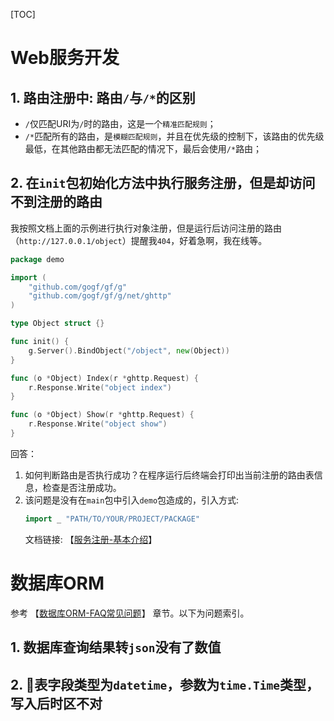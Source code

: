 [TOC]

# Web服务开发

## 1. 路由注册中: 路由`/`与`/*`的区别

- `/`仅匹配URI为`/`时的路由，这是一个`精准匹配规则`；
- `/*`匹配所有的路由，是`模糊匹配规则`，并且在优先级的控制下，该路由的优先级最低，在其他路由都无法匹配的情况下，最后会使用`/*`路由；

## 2. 在`init`包初始化方法中执行服务注册，但是却访问不到注册的路由
我按照文档上面的示例进行执行对象注册，但是运行后访问注册的路由（`http://127.0.0.1/object`）提醒我`404`，好着急啊，我在线等。
```go
package demo

import (
    "github.com/gogf/gf/g"
    "github.com/gogf/gf/g/net/ghttp"
)

type Object struct {}

func init() {
    g.Server().BindObject("/object", new(Object))
}

func (o *Object) Index(r *ghttp.Request) {
    r.Response.Write("object index")
}

func (o *Object) Show(r *ghttp.Request) {
    r.Response.Write("object show")
}
```

回答：

1. 如何判断路由是否执行成功？在程序运行后终端会打印出当前注册的路由表信息，检查是否注册成功。
1. 该问题是没有在`main`包中引入`demo`包造成的，引入方式:
    ```go
    import _ "PATH/TO/YOUR/PROJECT/PACKAGE"
    ```
    文档链接: 【[服务注册-基本介绍](net/ghttp/service/index.md)】



# 数据库ORM

参考 【[数据库ORM-FAQ常见问题](database/orm/faq.md)】 章节。以下为问题索引。

## 1. 数据库查询结果转`json`没有了数值
## 2. 表字段类型为`datetime`，参数为`time.Time`类型，写入后时区不对







